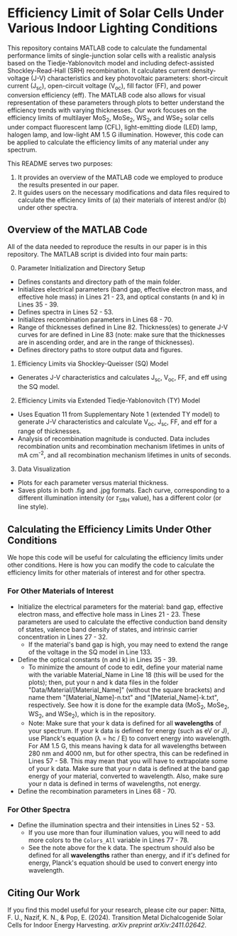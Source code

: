 # Efficiency Limit of Solar Cells Under Various Indoor Lighting Conditions
This repository contains MATLAB code to calculate the fundamental performance limits of single-junction solar cells with a realistic analysis based on the Tiedje-Yablonovitch model and including defect-assisted Shockley-Read-Hall (SRH) recombination. It calculates current density-voltage (J-V) characteristics and key photovoltaic parameters: short-circuit current (J<sub>sc</sub>), open-circuit voltage (V<sub>oc</sub>), fill factor (FF), and power conversion efficiency (eff). The MATLAB code also allows for visual representation of these parameters through plots to better understand the efficiency trends with varying thicknesses. Our work focuses on the efficiency limits of multilayer MoS<sub>2</sub>, MoSe<sub>2</sub>, WS<sub>2</sub>, and WSe<sub>2</sub> solar cells under compact fluorescent lamp (CFL), light-emitting diode (LED) lamp, halogen lamp, and low-light AM 1.5 G illumination. However, this code can be applied to calculate the efficiency limits of any material under any spectrum.

This README serves two purposes:
1. It provides an overview of the MATLAB code we employed to produce the results presented in our paper.
2. It guides users on the necessary modifications and data files required to calculate the efficiency limits of (a) their materials of interest and/or (b) under other spectra.

## Overview of the MATLAB Code
All of the data needed to reproduce the results in our paper is in this repository. The MATLAB script is divided into four main parts:

0. Parameter Initialization and Directory Setup
  - Defines constants and directory path of the main folder.
  - Initializes electrical parameters (band gap, effective electron mass, and effective hole mass) in Lines 21 - 23, and optical constants (n and k) in Lines 35 - 39.
  - Defines spectra in Lines 52 - 53.
  - Initializes recombination parameters in Lines 68 - 70.
  - Range of thicknesses defined in Line 82. Thickness(es) to generate J-V curves for are defined in Line 83 (note: make sure that the thicknesses are in ascending order, and are in the range of thicknesses).
  - Defines directory paths to store output data and figures.

1. Efficiency Limits via Shockley-Queisser (SQ) Model
  - Generates J-V characteristics and calculates J<sub>sc</sub>, V<sub>oc</sub>, FF, and eff using the SQ model.

2. Efficiency Limits via Extended Tiedje-Yablonovitch (TY) Model
  - Uses Equation 11 from Supplementary Note 1 (extended TY model) to generate J-V characteristics and calculate V<sub>oc</sub>, J<sub>sc</sub>, FF, and eff for a range of thicknesses.
  - Analysis of recombination magnitude is conducted. Data includes recombination units and recombination mechanism lifetimes in units of mA cm<sup>-2</sup>, and all recombination mechanism lifetimes in units of seconds.

3. Data Visualization
  - Plots for each parameter versus material thickness.
  - Saves plots in both .fig and .jpg formats. Each curve, corresponding to a different illumination intensity (or 𝜏<sub>SRH</sub> value), has a different color (or line style).

## Calculating the Efficiency Limits Under Other Conditions
We hope this code will be useful for calculating the efficiency limits under other conditions. Here is how you can modify the code to calculate the efficiency limits for other materials of interest and for other spectra.

### For Other Materials of Interest
- Initialize the electrical parameters for the material: band gap, effective electron mass, and effective hole mass in Lines 21 - 23. These parameters are used to calculate the effective conduction band density of states, valence band density of states, and intrinsic carrier concentration in Lines 27 - 32.
  - If the material's band gap is high, you may need to extend the range of the voltage in the SQ model in Line 133. 
- Define the optical constants (n and k) in Lines 35 - 39.
  - To minimize the amount of code to edit, define your material name with the variable Material_Name in Line 18 (this will be used for the plots); then, put your n and k data files in the folder "Data/Material/[Material_Name]" (without the square brackets) and name them "[Material_Name]-n.txt" and "[Material_Name]-k.txt", respectively. See how it is done for the example data (MoS<sub>2</sub>, MoSe<sub>2</sub>, WS<sub>2</sub>, and WSe<sub>2</sub>), which is in the repository.
  - Note: Make sure that your k data is defined for all **wavelengths** of your spectrum. If your k data is defined for energy (such as eV or J), use Planck's equation (λ = hc / E) to convert energy into wavelength. For AM 1.5 G, this means having k data for all wavelengths between 280 nm and 4000 nm, but for other spectra, this can be redefined in Lines 57 - 58. This may mean that you will have to extrapolate some of your k data. Make sure that your n data is defined at the band gap energy of your material, converted to wavelength. Also, make sure your n data is defined in terms of wavelengths, not energy.
- Define the recombination parameters in Lines 68 - 70.

### For Other Spectra
- Define the illumination spectra and their intensities in Lines 52 - 53.
    - If you use more than four illumination values, you will need to add more colors to the `Colors_All` variable in Lines 77 - 78.
    - See the note above for the k data. The spectrum should also be defined for all **wavelengths** rather than energy, and if it's defined for energy, Planck's equation should be used to convert energy into wavelength.
 
## Citing Our Work
If you find this model useful for your research, please cite our paper: Nitta, F. U., Nazif, K. N., & Pop, E. (2024). Transition Metal Dichalcogenide Solar Cells for Indoor Energy Harvesting. 
_arXiv preprint arXiv:2411.02642_.
